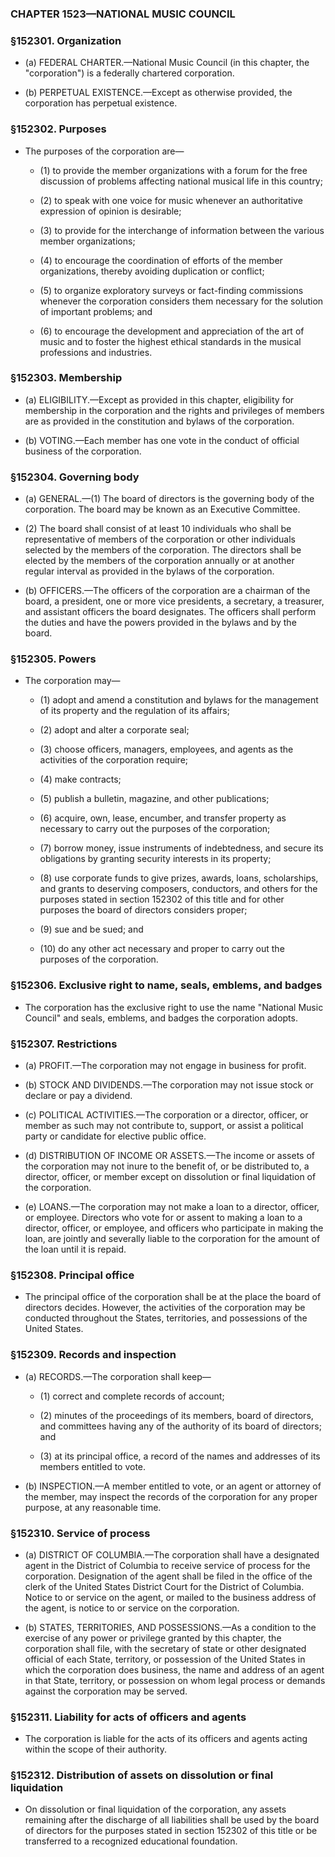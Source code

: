 ### **CHAPTER 1523—NATIONAL MUSIC COUNCIL**

### §152301. Organization
* (a) FEDERAL CHARTER.—National Music Council (in this chapter, the "corporation") is a federally chartered corporation.

* (b) PERPETUAL EXISTENCE.—Except as otherwise provided, the corporation has perpetual existence.

### §152302. Purposes
* The purposes of the corporation are—

  * (1) to provide the member organizations with a forum for the free discussion of problems affecting national musical life in this country;

  * (2) to speak with one voice for music whenever an authoritative expression of opinion is desirable;

  * (3) to provide for the interchange of information between the various member organizations;

  * (4) to encourage the coordination of efforts of the member organizations, thereby avoiding duplication or conflict;

  * (5) to organize exploratory surveys or fact-finding commissions whenever the corporation considers them necessary for the solution of important problems; and

  * (6) to encourage the development and appreciation of the art of music and to foster the highest ethical standards in the musical professions and industries.

### §152303. Membership
* (a) ELIGIBILITY.—Except as provided in this chapter, eligibility for membership in the corporation and the rights and privileges of members are as provided in the constitution and bylaws of the corporation.

* (b) VOTING.—Each member has one vote in the conduct of official business of the corporation.

### §152304. Governing body
* (a) GENERAL.—(1) The board of directors is the governing body of the corporation. The board may be known as an Executive Committee.

* (2) The board shall consist of at least 10 individuals who shall be representative of members of the corporation or other individuals selected by the members of the corporation. The directors shall be elected by the members of the corporation annually or at another regular interval as provided in the bylaws of the corporation.

* (b) OFFICERS.—The officers of the corporation are a chairman of the board, a president, one or more vice presidents, a secretary, a treasurer, and assistant officers the board designates. The officers shall perform the duties and have the powers provided in the bylaws and by the board.

### §152305. Powers
* The corporation may—

  * (1) adopt and amend a constitution and bylaws for the management of its property and the regulation of its affairs;

  * (2) adopt and alter a corporate seal;

  * (3) choose officers, managers, employees, and agents as the activities of the corporation require;

  * (4) make contracts;

  * (5) publish a bulletin, magazine, and other publications;

  * (6) acquire, own, lease, encumber, and transfer property as necessary to carry out the purposes of the corporation;

  * (7) borrow money, issue instruments of indebtedness, and secure its obligations by granting security interests in its property;

  * (8) use corporate funds to give prizes, awards, loans, scholarships, and grants to deserving composers, conductors, and others for the purposes stated in section 152302 of this title and for other purposes the board of directors considers proper;

  * (9) sue and be sued; and

  * (10) do any other act necessary and proper to carry out the purposes of the corporation.

### §152306. Exclusive right to name, seals, emblems, and badges
* The corporation has the exclusive right to use the name "National Music Council" and seals, emblems, and badges the corporation adopts.

### §152307. Restrictions
* (a) PROFIT.—The corporation may not engage in business for profit.

* (b) STOCK AND DIVIDENDS.—The corporation may not issue stock or declare or pay a dividend.

* (c) POLITICAL ACTIVITIES.—The corporation or a director, officer, or member as such may not contribute to, support, or assist a political party or candidate for elective public office.

* (d) DISTRIBUTION OF INCOME OR ASSETS.—The income or assets of the corporation may not inure to the benefit of, or be distributed to, a director, officer, or member except on dissolution or final liquidation of the corporation.

* (e) LOANS.—The corporation may not make a loan to a director, officer, or employee. Directors who vote for or assent to making a loan to a director, officer, or employee, and officers who participate in making the loan, are jointly and severally liable to the corporation for the amount of the loan until it is repaid.

### §152308. Principal office
* The principal office of the corporation shall be at the place the board of directors decides. However, the activities of the corporation may be conducted throughout the States, territories, and possessions of the United States.

### §152309. Records and inspection
* (a) RECORDS.—The corporation shall keep—

  * (1) correct and complete records of account;

  * (2) minutes of the proceedings of its members, board of directors, and committees having any of the authority of its board of directors; and

  * (3) at its principal office, a record of the names and addresses of its members entitled to vote.


* (b) INSPECTION.—A member entitled to vote, or an agent or attorney of the member, may inspect the records of the corporation for any proper purpose, at any reasonable time.

### §152310. Service of process
* (a) DISTRICT OF COLUMBIA.—The corporation shall have a designated agent in the District of Columbia to receive service of process for the corporation. Designation of the agent shall be filed in the office of the clerk of the United States District Court for the District of Columbia. Notice to or service on the agent, or mailed to the business address of the agent, is notice to or service on the corporation.

* (b) STATES, TERRITORIES, AND POSSESSIONS.—As a condition to the exercise of any power or privilege granted by this chapter, the corporation shall file, with the secretary of state or other designated official of each State, territory, or possession of the United States in which the corporation does business, the name and address of an agent in that State, territory, or possession on whom legal process or demands against the corporation may be served.

### §152311. Liability for acts of officers and agents
* The corporation is liable for the acts of its officers and agents acting within the scope of their authority.

### §152312. Distribution of assets on dissolution or final liquidation
* On dissolution or final liquidation of the corporation, any assets remaining after the discharge of all liabilities shall be used by the board of directors for the purposes stated in section 152302 of this title or be transferred to a recognized educational foundation.